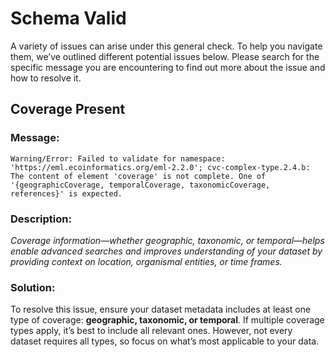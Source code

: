 # Schema Valid

A variety of issues can arise under this general check. To help you navigate them, we’ve outlined different potential issues below. Please search for the specific message you are encountering to find out more about the issue and how to resolve it.


## Coverage Present

### Message:

```
Warning/Error: Failed to validate for namespace: 'https://eml.ecoinformatics.org/eml-2.2.0'; cvc-complex-type.2.4.b: The content of element 'coverage' is not complete. One of '{geographicCoverage, temporalCoverage, taxonomicCoverage, references}' is expected.
```

### Description:

_Coverage information—whether geographic, taxonomic, or temporal—helps enable advanced searches and improves understanding of your dataset by providing context on location, organismal entities, or time frames._

### Solution:

To resolve this issue, ensure your dataset metadata includes at least one type of coverage: **geographic, taxonomic, or temporal**. If multiple coverage types apply, it’s best to include all relevant ones. However, not every dataset requires all types, so focus on what’s most applicable to your data.
